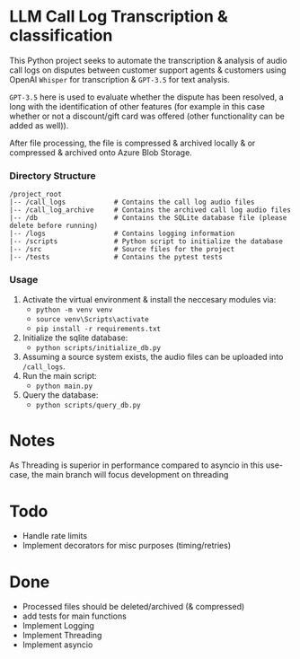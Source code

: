 # LLM Call Log Transcription & classification
This Python project seeks to automate the transcription & analysis of audio call logs on disputes between customer support agents & customers using OpenAI `Whisper` for transcription & `GPT-3.5` for text analysis.

`GPT-3.5` here is used to evaluate whether the dispute has been resolved, a long with the identification of other features (for example in this case whether or not a discount/gift card was offered (other functionality can be added as well)).

After file processing, the file is compressed & archived locally & or compressed & archived onto Azure Blob Storage.

### Directory Structure
```
/project_root
|-- /call_logs            # Contains the call log audio files
|-- /call_log_archive     # Contains the archived call log audio files
|-- /db                   # Contains the SQLite database file (please delete before running)
|-- /logs                 # Contains logging information
|-- /scripts              # Python script to initialize the database
|-- /src                  # Source files for the project
|-- /tests                # Contains the pytest tests
```

### Usage
1. Activate the virtual environment & install the neccesary modules via:
   - `python -m venv venv`
   - `source venv\Scripts\activate`
   - `pip install -r requirements.txt`
2. Initialize the sqlite database:
   - `python scripts/initialize_db.py` 
3. Assuming a source system exists, the audio files can be uploaded into `/call_logs`.
4. Run the main script:
   - `python main.py`
5. Query the database:
   - `python scripts/query_db.py`

# Notes
As Threading is superior in performance compared to asyncio in this use-case, the main branch will focus development on threading

# Todo
- Handle rate limits
- Implement decorators for misc purposes (timing/retries)

# Done
- Processed files should be deleted/archived (& compressed)
- add tests for main functions
- Implement Logging
- Implement Threading
- Implement asyncio